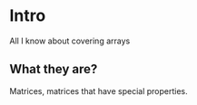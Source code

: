 # Intro

All I know about covering arrays

## What they are?

Matrices, matrices that have special properties.
